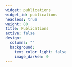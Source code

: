 ```yaml
---
widget: publications
widget_id: publications
headless: true
weight: 80
title: Publications
active: false
design:
  columns: ""
  background:
    text_color_light: false
    image_darken: 0
---
```

